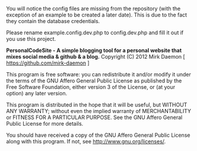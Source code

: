 
You will notice the config files are missing from the repository (with the exception of an example to be created a later date).
This is due to the fact they contain the database credentials.

Please rename example.config.dev.php to config.dev.php and fill it out if you use this project.

**PersonalCodeSite - A simple blogging tool for a personal website that mixes social media & github & a blog.**
Copyright (C) 2012 Mirk Daemon [ https://github.com/mirk-daemon ]

This program is free software: you can redistribute it and/or modify
it under the terms of the GNU Affero General Public License as
published by the Free Software Foundation, either version 3 of the
License, or (at your option) any later version.

This program is distributed in the hope that it will be useful,
but WITHOUT ANY WARRANTY; without even the implied warranty of
MERCHANTABILITY or FITNESS FOR A PARTICULAR PURPOSE.  See the
GNU Affero General Public License for more details.

You should have received a copy of the GNU Affero General Public License
along with this program.  If not, see <http://www.gnu.org/licenses/>.
